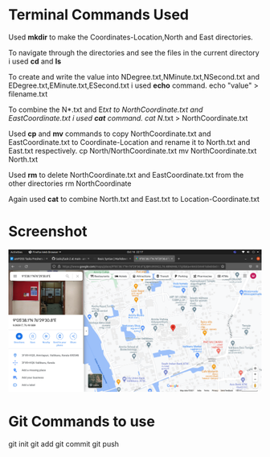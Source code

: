 # Terminal Commands Used
Used **mkdir** to make the Coordinates-Location,North and East directories.

To navigate through the directories and see the files in the current directory i used **cd** and **ls**

To create and write the value into NDegree.txt,NMinute.txt,NSecond.txt and EDegree.txt,EMinute.txt,ESecond.txt i used **echo** command.
echo "value" > filename.txt

To combine the N*.txt and E*txt to NorthCoordinate.txt and EastCoordinate.txt i used **cat** command.
cat N*.txt > NorthCoordinate.txt

Used **cp** and **mv** commands to copy NorthCoordinate.txt and EastCoordinate.txt to Coordinate-Location and rename it to North.txt and East.txt respectively.
cp North/NorthCoordinate.txt
mv NorthCoordinate.txt North.txt

Used **rm** to delete NorthCoordinate.txt and EastCoordinate.txt from the other directories
rm NorthCoordinate

Again used **cat** to combine North.txt and East.txt to Location-Coordinate.txt

# Screenshot

![Google Maps Coordinate](Screenshot.png)

# Git Commands to use

git init
git add
git commit
git push





